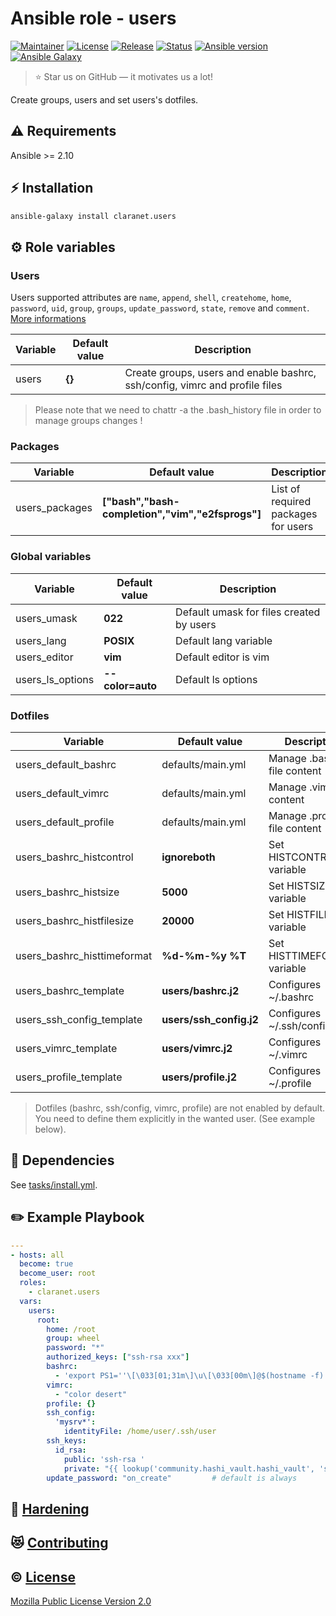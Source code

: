 # Ansible role - users
[![Maintainer](https://img.shields.io/badge/maintained%20by-claranet-e00000?style=flat-square)](https://www.claranet.fr/)
[![License](https://img.shields.io/github/license/claranet/ansible-role-users?style=flat-square)](LICENSE)
[![Release](https://img.shields.io/github/v/release/claranet/ansible-role-users?style=flat-square)](https://github.com/claranet/ansible-role-users/releases)
[![Status](https://img.shields.io/github/actions/workflow/status/claranet/ansible-role-users/molecule.yml?style=flat-square&label=tests&branch=main)](https://github.com/claranet/ansible-role-users/actions?query=workflow%3A%22Ansible+Molecule%22)
[![Ansible version](https://img.shields.io/badge/ansible-%3E%3D2.10-black.svg?style=flat-square&logo=ansible)](https://github.com/ansible/ansible)
[![Ansible Galaxy](https://img.shields.io/badge/ansible-galaxy-black.svg?style=flat-square&logo=ansible)](https://galaxy.ansible.com/claranet/users)

> :star: Star us on GitHub — it motivates us a lot!

Create groups, users and set users's dotfiles.

## :warning: Requirements

Ansible >= 2.10

## :zap: Installation

```bash
ansible-galaxy install claranet.users
```

## :gear: Role variables

### Users

Users supported attributes are `name`, `append`, `shell`, `createhome`, `home`, `password`, `uid`, `group`, `groups`, `update_password`, `state`, `remove` and `comment`.
[More informations](https://docs.ansible.com/ansible/latest/collections/ansible/builtin/user_module.html)

Variable | Default value | Description
---------|---------------|----------------------------------------------------------------------------
users    | **{}**        | Create groups, users and enable bashrc, ssh/config, vimrc and profile files

> Please note that we need to chattr -a the .bash_history file in order to manage groups changes !

### Packages
Variable       | Default value                                    | Description
---------------|--------------------------------------------------|------------------------------------
users_packages | **["bash","bash-completion","vim","e2fsprogs"]** | List of required packages for users

### Global variables
Variable         | Default value    | Description
-----------------|------------------|-----------------------------------------
users_umask      | **022**          | Default umask for files created by users
users_lang       | **POSIX**        | Default lang variable
users_editor     | **vim**          | Default editor is vim
users_ls_options | **--color=auto** | Default ls options

### Dotfiles
Variable                    | Default value           | Description
----------------------------|-------------------------|-----------------------------
users_default_bashrc        | defaults/main.yml       | Manage .bashrc file content
users_default_vimrc         | defaults/main.yml       | Manage .vimrc file content
users_default_profile       | defaults/main.yml       | Manage .profile file content
users_bashrc_histcontrol    | **ignoreboth**          |Set HISTCONTROL variable
users_bashrc_histsize       | **5000**                | Set HISTSIZE variable
users_bashrc_histfilesize   | **20000**               | Set HISTFILESIZE variable
users_bashrc_histtimeformat | **%d-%m-%y %T**         | Set HISTTIMEFORMAT variable
users_bashrc_template       | **users/bashrc.j2**     | Configures ~/.bashrc
users_ssh_config_template   | **users/ssh_config.j2** | Configures ~/.ssh/config
users_vimrc_template        | **users/vimrc.j2**      | Configures ~/.vimrc
users_profile_template      | **users/profile.j2**    | Configures ~/.profile

> Dotfiles (bashrc, ssh/config, vimrc, profile) are not enabled by default.
> You need to define them explicitly in the wanted user. (See example below).

## :arrows_counterclockwise: Dependencies

See [tasks/install.yml](tasks/install.yml).

## :pencil2: Example Playbook

```yaml
---
- hosts: all
  become: true
  become_user: root
  roles:
    - claranet.users
  vars:
    users:
      root:
        home: /root
        group: wheel
        password: "*"
        authorized_keys: ["ssh-rsa xxx"]
        bashrc:
          - 'export PS1=''\[\033[01;31m\]\u\[\033[00m\]@$(hostname -f) \[\033[01;34m\]\w \$\[\033[00m\] '''
        vimrc:
          - "color desert"
        profile: {}
        ssh_config:
          'mysrv*':
            identityFile: /home/user/.ssh/user
        ssh_keys:
          id_rsa:
            public: 'ssh-rsa '
            private: "{{ lookup('community.hashi_vault.hashi_vault', 'secret/ssh:private_key') }}"
        update_password: "on_create"         # default is always
```

## :closed_lock_with_key: [Hardening](HARDENING.md)

## :heart_eyes_cat: [Contributing](CONTRIBUTING.md)

## :copyright: [License](LICENSE)

[Mozilla Public License Version 2.0](https://www.mozilla.org/en-US/MPL/2.0/)
